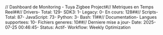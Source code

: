 // Dashboard de Monitoring - Tuya Zigbee Project#// Metriques en Temps Reel##// Drivers- Total: 129- SDK3: 1- Legacy: 0- En cours: 128##// Scripts- Total: 87- JavaScript: 73- Python: 3- Bash: 11##// Documentation- Langues supportees: 10- Fichiers generes: 10##// Derniere mise a jour- Date: 2025-07-25 00:46:45- Status: Actif- Workflow: Weekly Optimization